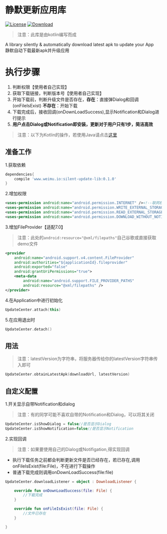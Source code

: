 # 静默更新应用库
[![License](https://img.shields.io/badge/license-Apache%202-green.svg)](https://www.apache.org/licenses/LICENSE-2.0)
[![Download](https://api.bintray.com/packages/yongdongji/android/silent-update-lib/images/download.svg) ](https://bintray.com/yongdongji/android/silent-update-lib/_latestVersion)

> 注意：此库是由kotlin编写而成<br>

A library silently & automatically download latest apk to update your App<br>
静默自动下载最新apk并升级应用

# 执行步骤
1. 判断权限【使用者自己实现】
2. 获取下载链接，判断版本号【使用者自己实现】
3. 开始下载前，判断升级文件是否存在，**存在**：直接弹Dialog和回调(onFileIsExist) **不存在**：开始下载
4. 下载完成后，接收回调(onDownLoadSuccess),显示Notification和Dialog进行提示
5. **用户点击Dialog或Notification即安装，更新对于用户只有1步，简洁高效**

> 注意：以下为Kotlin的操作，若使用Java请点击[这里](https://github.com/CaoyangLee/SilentUpdateDemo/blob/master/README_JAVA.md)
## 准备工作 
1.获取依赖

```gradle
dependencies{
    compile 'www.weimu.io:silent-update-lib:0.1.0'
}
```

2.增加权限

```xml
<uses-permission android:name="android.permission.INTERNET" /><!--联网权限-->
<uses-permission android:name="android.permission.WRITE_EXTERNAL_STORAGE" /><!--存储权限-->
<uses-permission android:name="android.permission.READ_EXTERNAL_STORAGE" /><!--存储权限-->
<uses-permission android:name="android.permission.DOWNLOAD_WITHOUT_NOTIFICATION" /><!--Notification权限-->

```       
3.增加FileProvider【适配7.0】

> 注意：此处的```android:resource="@xml/filepaths"```自己谷歌或直接获取demo文件

```xml
<provider
    android:name="android.support.v4.content.FileProvider"
    android:authorities="${applicationId}.fileprovider"
    android:exported="false"
    android:grantUriPermissions="true">
    <meta-data
        android:name="android.support.FILE_PROVIDER_PATHS"
        android:resource="@xml/filepaths" />
</provider>
```


4.在Application中进行初始化

```kotlin
UpdateCenter.attach(this)
```

5.在应用退出时

```kotlin
UpdateCenter.detach()
```

## 用法
> 注意：latestVersion为字符串，将服务器传给你的latestVersion字符串传入即可

```kotlin
UpdateCenter.obtainLatestApk(downloadUrl, latestVersion)
```

## 自定义配置
1.开关显示自带Notification和dialog<br>
> 注意：有的同学可能不喜欢自带的Notification和Dialog，可以将其关闭

```kotlin
UpdateCenter.isShowDialog = false//是否显示Dialog
UpdateCenter.isShowNotification=false//是否显示Notification
```

2.实现回调<br>
> 注意：如果要使用自己的Dialog或Notifigation,得实现回调
* 执行下载任务之前都会判断更新文件是否已经存在，若已存在,调用onFileIsExist(file:File)，不在进行下载操作<br>
* 普通下载完成则调用onDownLoadSuccess(file:file)

```kotlin
UpdateCenter.downloadListener = object : DownloadListener {

    override fun onDownLoadSuccess(file: File) {
        //下载完成
    }

    override fun onFileIsExist(file: File) {
        //文件已存在
    }

}
```
